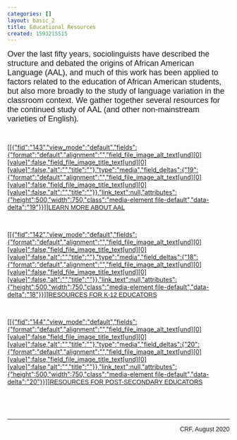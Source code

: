 ```yaml
---
categories: []
layout: basic_2
title: Educational Resources
created: 1593215515
---
```

<p><span style="font-size:18px;"><span style="font-family:Arial,Helvetica,sans-serif;">Over the last fifty years, sociolinguists have described the structure and debated the origins of African American Language (AAL), and much of this work has been applied to factors related to the education of African American students, but also more broadly to the study of language variation in the classroom context. We gather together several resources for the continued study of AAL (and other non-mainstream varieties of English)<em>.</em></span></span></p><p>&nbsp;</p><div class="grid grid--3col"><div class="grid__item"><a class="button-photo button-photo--shade" href="/resources/educational/learn-more"><span class="button-photo__photo">[[{"fid":"143","view_mode":"default","fields":{"format":"default","alignment":"","field_file_image_alt_text[und][0][value]":false,"field_file_image_title_text[und][0][value]":false,"alt":"","title":""},"type":"media","field_deltas":{"19":{"format":"default","alignment":"","field_file_image_alt_text[und][0][value]":false,"field_file_image_title_text[und][0][value]":false,"alt":"","title":""}},"link_text":null,"attributes":{"height":500,"width":750,"class":"media-element file-default","data-delta":"19"}}]]</span><span class="button-photo__caption"><span style="font-family:Trebuchet MS,Helvetica,sans-serif;">LEARN MORE ABOUT AAL</span></span></a><p>&nbsp;</p></div><div class="grid__item"><a class="button-photo button-photo--shade" href="/resources/educational/K-12"><span class="button-photo__photo">[[{"fid":"142","view_mode":"default","fields":{"format":"default","alignment":"","field_file_image_alt_text[und][0][value]":false,"field_file_image_title_text[und][0][value]":false,"alt":"","title":""},"type":"media","field_deltas":{"18":{"format":"default","alignment":"","field_file_image_alt_text[und][0][value]":false,"field_file_image_title_text[und][0][value]":false,"alt":"","title":""}},"link_text":null,"attributes":{"height":500,"width":750,"class":"media-element file-default","data-delta":"18"}}]]</span><span class="button-photo__caption"><span style="font-family:Trebuchet MS,Helvetica,sans-serif;">RESOURCES FOR K-12 EDUCATORS</span></span></a><p>&nbsp;</p></div><div class="grid__item"><a class="button-photo button-photo--shade" href="/resources/educational/post-secondary"><span class="button-photo__photo">[[{"fid":"144","view_mode":"default","fields":{"format":"default","alignment":"","field_file_image_alt_text[und][0][value]":false,"field_file_image_title_text[und][0][value]":false,"alt":"","title":""},"type":"media","field_deltas":{"20":{"format":"default","alignment":"","field_file_image_alt_text[und][0][value]":false,"field_file_image_title_text[und][0][value]":false,"alt":"","title":""}},"link_text":null,"attributes":{"height":500,"width":750,"class":"media-element file-default","data-delta":"20"}}]]</span><span class="button-photo__caption"><span style="font-family:Trebuchet MS,Helvetica,sans-serif;">RESOURCES FOR POST-SECONDARY EDUCATORS</span></span></a><p>&nbsp;</p></div></div><p>&nbsp;</p><hr><p style="text-align: right;"><span style="font-size:14px;"><span style="font-family:Arial,Helvetica,sans-serif;">CRF, August 2020</span></span></p>
